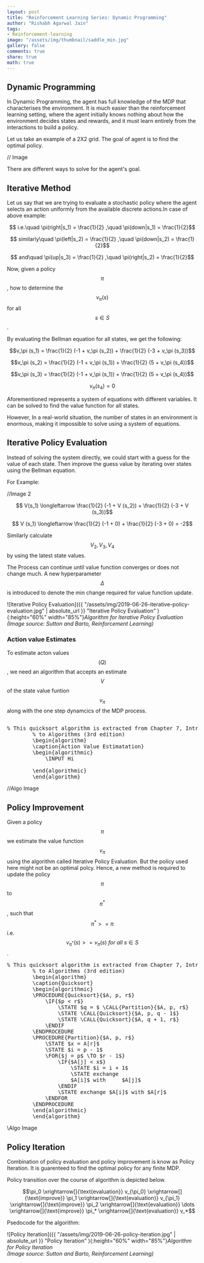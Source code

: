 ```yaml
---
layout: post
title: "Reinforcement Learning Series: Dynamic Programming"
author: "Rishabh Agarwal Jain"
tags:
- Reinforcement-learning
image: "/assets/img/thumbnail/saddle_min.jpg"
gallery: false
comments: true
share: true
math: true
---
```


## Dynamic Programming

In Dynamic Programming, the agent has full knowledge of the MDP that characterises the environment. It is much easier than the reinforcement learning setting, where the agent initially knows nothing about how the environment decides states and rewards, and it must learn entirely from the interactions to build a policy.

Let us take an example of a 2X2 grid. The goal of agent is to find the optimal policy.

// Image

There are different ways to solve for the agent's goal.

## Iterative Method

Let us say that we are trying to evaluate a stochastic policy where the agent selects an action uniformly from the available discrete actions.In case of above example:

$$ i.e.\quad \pi(right|s_1) = \frac{1}{2} ,\quad \pi(down|s_1) = \frac{1}{2}$$

$$ similarly\quad \pi(left|s_2) = \frac{1}{2} ,\quad \pi(down|s_2) = \frac{1}{2}$$

$$ and\quad \pi(up|s_3) = \frac{1}{2} ,\quad \pi(right|s_2) = \frac{1}{2}$$

Now, given a policy $$\pi$$ , how to determine the $$v_\pi (s)$$ for all $$s \in S$$ .

By evaluating the Bellman equation for all states, we get the following: 

$$v_\pi (s_1) = \frac{1}{2} (-1 + v_\pi (s_2)) + \frac{1}{2} (-3 + v_\pi (s_3))$$

$$v_\pi (s_2) = \frac{1}{2} (-1 + v_\pi (s_1)) + \frac{1}{2} (5 + v_\pi (s_4))$$

$$v_\pi (s_3) = \frac{1}{2} (-1 + v_\pi (s_1)) + \frac{1}{2} (5 + v_\pi (s_4))$$

$$v_\pi (s_4) = 0$$

Aforementioned represents a system of equations with different variables. It can be solved to find the value function for all states. 

However, In a real-world situation, the number of states in an environment is enormous, making it impossible to solve using a system of equations.

## Iterative Policy Evaluation

Instead of solving the system directly, we could start with a guess for the value of each state. Then improve the guess value by iterating over states using the Bellman equation.  

For Example:

//Image 2

$$ V(s_1) \longleftarrow \frac{1}{2} (-1 + V (s_2)) + \frac{1}{2} (-3 + V (s_3))$$ 

$$ V (s_1) \longleftarrow \frac{1}{2} (-1 + 0) + \frac{1}{2} (-3 + 0) = -2$$ 

Similarly calculate $$V_2 , V_3 , V_4 $$ by using the latest state values.

The Process can continue until value function converges or does not change much. A new hyperparameter $$\Delta$$ is introduced to denote the min change required for value function update.

![Iterative Policy Evaluation]({{ "/assets/img/2019-06-26-iterative-policy-evaluation.jpg" |  absolute_url }} "Iterative Policy Evaluation" ){:height="60%" width="85%"}_Algorithm for Iterative Policy Evaluation <br> (Image source: Sutton and Barto, Reinforcement Learning)_

### Action value Estimates

To estimate acton values $$(Q)$$, we need an algorithm that accepts an estimate $$V$$ of the state value funtion $$v_\pi$$ along with the one step dynamcics of the MDP process.

<!-- $$% <![CDATA[
\begin{aligned}
V_*(s) &= \max_{a \in \mathcal{A}} Q_*(s,a)\\
\quad Q_*(s, a) &= R(s, a) + \gamma \sum_{s' \in \mathcal{S}} P_{ss'}^a V_*(s') \\
\quad \quad V_*(s) &= \max_{a \in \mathcal{A}} \big( R(s, a) + \gamma \sum_{s' \in \mathcal{S}} P_{ss'}^a V_*(s') \big) \\
Q_*(s, a) &= R(s, a) + \gamma \sum_{s' \in \mathcal{S}} P_{ss'}^a \max_{a' \in \mathcal{A}} Q_*(s', a')
\end{aligned} %]]>$$ -->

<pre class="algorithm" style="display:hidden;"> 
% This quicksort algorithm is extracted from Chapter 7, Introduction 
        % to Algorithms (3rd edition)
        \begin{algorithm}
        \caption{Action Value Estimatation}
        \begin{algorithmic}
            \INPUT Hi
        
        \end{algorithmic}
        \end{algorithm}
</pre>

//Algo Image

## Policy Improvement

Given a policy $$\pi$$ we estimate the value function $$v_\pi$$ using the algorithm called Iterative Policy Evaluation. But the policy used here might not be an optimal polcy. Hence, a new method is required to update the policy $$\pi$$ to $$\pi^*$$ , such that $$ \pi^*>=\pi  $$ i.e. $$v_{\pi^*}(s)>=v_\pi(s) \ for \ all \ s \in S $$.
<pre class="algorithm" style="display:hidden;">
% This quicksort algorithm is extracted from Chapter 7, Introduction 
        % to Algorithms (3rd edition)
        \begin{algorithm}
        \caption{Quicksort}
        \begin{algorithmic}
        \PROCEDURE{Quicksort}{$A, p, r$}
            \IF{$p < r$} 
                \STATE $q = $ \CALL{Partition}{$A, p, r$}
                \STATE \CALL{Quicksort}{$A, p, q - 1$}
                \STATE \CALL{Quicksort}{$A, q + 1, r$}
            \ENDIF
        \ENDPROCEDURE
        \PROCEDURE{Partition}{$A, p, r$}
            \STATE $x = A[r]$
            \STATE $i = p - 1$
            \FOR{$j = p$ \TO $r - 1$}
                \IF{$A[j] < x$}
                    \STATE $i = i + 1$
                    \STATE exchange
                    $A[i]$ with     $A[j]$
                \ENDIF
                \STATE exchange $A[i]$ with $A[r]$
            \ENDFOR
        \ENDPROCEDURE
        \end{algorithmic}
        \end{algorithm}
</pre>



\\Algo Image

## Policy Iteration

Combination of policy evaluation and policy improvement is know as Policy Iteration. It is guarenteed to find the optimal policy for any finite MDP.

Policy transition over the course of algorithm is depicted below.

$$\pi_0 \xrightarrow[]{\text{evaluation}} v_{\pi_0} \xrightarrow[]{\text{improve}}
\pi_1 \xrightarrow[]{\text{evaluation}} v_{\pi_1} \xrightarrow[]{\text{improve}}
\pi_2 \xrightarrow[]{\text{evaluation}} \dots \xrightarrow[]{\text{improve}}
\pi_* \xrightarrow[]{\text{evaluation}} v_*$$

Psedocode for the algorithm:

![Policy Iteration]({{ "/assets/img/2019-06-26-policy-iteration.jpg" |  absolute_url }} "Policy Iteration" ){:height="60%" width="85%"}_Algorithm for Policy Iteration <br> (Image source: Sutton and Barto, Reinforcement Learning)_




